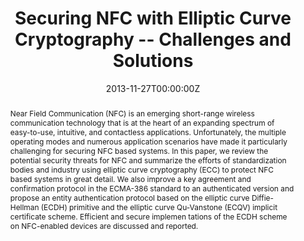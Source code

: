 ---
title: "Securing NFC with Elliptic Curve Cryptography -- Challenges and Solutions"
authors:
- admin
- Guang Gong

date: "2013-11-27T00:00:00Z"
doi: "10.3233/978-1-61499-328-5-97"

# Publication type.
# Legend: 0 = Uncategorized; 1 = Conference paper; 2 = Journal article;
# 3 = Preprint / Working Paper; 4 = Report; 5 = Book; 6 = Book section;
# 7 = Thesis; 8 = Patent
publication_types: ["1"]

# Publication name and optional abbreviated publication name.
publication: "*The 2013 Workshop on RFID and IoT Security (RFIDSec'13 Asia)*"
publication_short: ""

abstract: Near Field Communication (NFC) is an emerging short-range wireless communication technology that is at the heart of an expanding spectrum of easy-to-use, intuitive, and contactless applications. Unfortunately, the multiple operating modes and numerous application scenarios have made it particularly challenging for securing NFC based systems. In this paper, we review the potential security threats for NFC and summarize the efforts of standardization bodies and industry using elliptic curve cryptography (ECC) to protect NFC based systems in great detail. We also improve a key agreement and confirmation protocol in the ECMA-386 standard to an authenticated version and propose an entity authentication protocol based on the elliptic curve Diffie-Hellman (ECDH) primitive and the elliptic curve Qu-Vanstone (ECQV) implicit certificate scheme. Efficient and secure implemen tations of the ECDH scheme on NFC-enabled devices are discussed and reported.
---